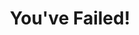 ---
layout: interior
title: You've Failed!
speaker: Kenton Hansen
permalink: kenton-hansen
image: img/20160129/kenton_hansen.jpg
event: 20160129
video: QwW-kofZzGA
favorite: Wichita is my home.
about: Kenton is a life-long Wichitan, winner of the 40 Under 40, Innovator Award, and 2013 Newsmaker, Startup Weekend Organizer, 2014 Silicon Prairie Award Judge. He has worked in his own startups and has worked with startups as a consultant and an employee. Since Wichita's first Startup Weekend, he has been encouraging others to contribute and participate in the community.
twitter: kentonh
facebook: 
instagram: 
linkedin: 
website: 
email: himself@kentonhansen.com
telephone: 
---